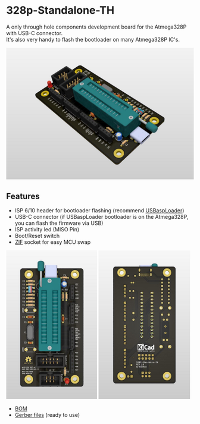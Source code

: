 
# 328p-Standalone-TH

A only through hole components development board for the Atmega328P with USB-C connector.  
It's also very handy to flash the bootloader on many Atmega328P IC's.

<img src="img/atmega328p-standalone-by-benroe-side.jpg">

## Features

- ISP 6/10 header for bootloader flashing (recommend [USBaspLoader](https://github.com/baerwolf/USBaspLoader))
- USB-C connector (if USBaspLoader bootloader is on the Atmega328P, you can flash the firmware via USB)
- ISP activity led (MISO Pin)
- Boot/Reset switch
- [ZIF](https://en.wikipedia.org/wiki/Zero_insertion_force) socket for easy MCU swap
  
<img src="img/atmega328p-standalone-by-benroe-front.jpg" height=400> <img src="img/atmega328p-standalone-by-benroe-back.jpg" height=400>

- [BOM](http://htmlpreview.github.io/?https://github.com/BenRoe/atmega328p-standalone-board/blob/master/bom/ibom.html)
- [Gerber files](gerber/328p-standalone-rev1.0.zip) (ready to use)
